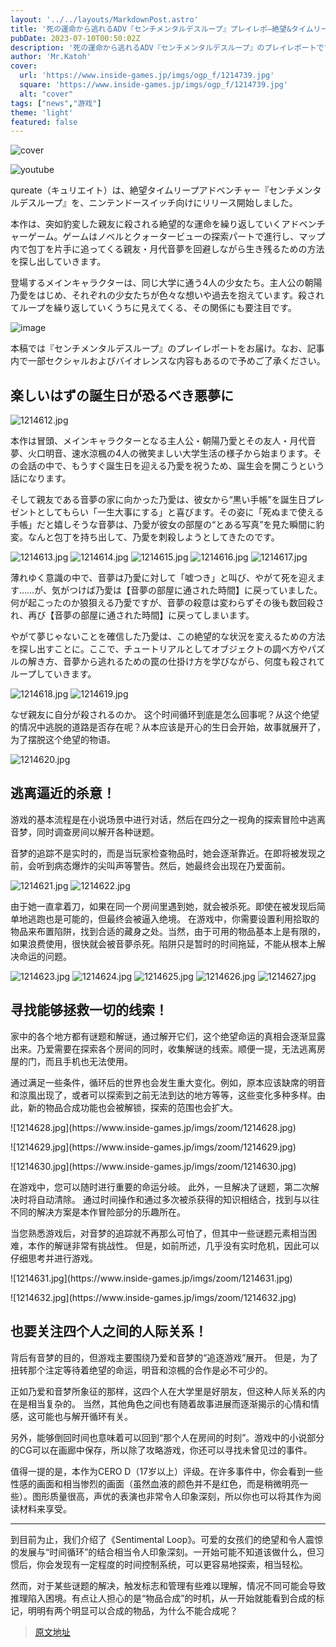 ```yaml
---
layout: '../../layouts/MarkdownPost.astro'
title: '死の運命から逃れるADV『センチメンタルデスループ』プレイレポ―絶望&タイムリープは相性良し！ただし謎解きやフラグ管理で少し分かりづらい部分も'
pubDate: 2023-07-10T00:50:02Z
description: '死の運命から逃れるADV『センチメンタルデスループ』のプレイレポートです。絶望とタイムリープの相性が良いが、謎解きやフラグ管理の部分は少し分かりづらいです。'
author: 'Mr.Katoh'
cover:
  url: 'https://www.inside-games.jp/imgs/ogp_f/1214739.jpg'
  square: 'https://www.inside-games.jp/imgs/ogp_f/1214739.jpg'
  alt: "cover"
tags: ["news","游戏"]
theme: 'light'
featured: false
---
```


![cover](https://www.inside-games.jp/imgs/ogp_f/1214739.jpg)

![youtube](https://www.youtube.com/embed/XuNqCtStnAg?rel=0)

qureate（キュリエイト）は、絶望タイムリープアドベンチャー『センチメンタルデスループ』を、ニンテンドースイッチ向けにリリース開始しました。

本作は、突如豹変した親友に殺される絶望的な運命を繰り返していくアドベンチャーゲーム。ゲームはノベルとクォータービューの探索パートで進行し、マップ内で包丁を片手に追ってくる親友・月代音夢を回避しながら生き残るための方法を探し出していきます。

登場するメインキャラクターは、同じ大学に通う4人の少女たち。主人公の朝陽乃愛をはじめ、それぞれの少女たちが色々な想いや過去を抱えています。殺されてループを繰り返していくうちに見えてくる、その関係にも要注目です。

![image](https://www.inside-games.jp/imgs/zoom/1214611.jpg)

本稿では『センチメンタルデスループ』のプレイレポートをお届け。なお、記事内で一部セクシャルおよびバイオレンスな内容もあるので予めご了承ください。
## 楽しいはずの誕生日が恐るべき悪夢に

![1214612.jpg](https://www.inside-games.jp/imgs/zoom/1214612.jpg)

本作は冒頭、メインキャラクターとなる主人公・朝陽乃愛とその友人・月代音夢、火口明音、速水涼楓の4人の微笑ましい大学生活の様子から始まります。その会話の中で、もうすぐ誕生日を迎える乃愛を祝うため、誕生会を開こうという話になります。

そして親友である音夢の家に向かった乃愛は、彼女から“黒い手帳”を誕生日プレゼントとしてもらい「一生大事にする」と喜びます。その姿に「死ぬまで使える手帳」だと嬉しそうな音夢は、乃愛が彼女の部屋の“とある写真”を見た瞬間に豹変。なんと包丁を持ち出して、乃愛を刺殺しようとしてきたのです。

![1214613.jpg](https://www.inside-games.jp/imgs/zoom/1214613.jpg)
![1214614.jpg](https://www.inside-games.jp/imgs/zoom/1214614.jpg)
![1214615.jpg](https://www.inside-games.jp/imgs/zoom/1214615.jpg)
![1214616.jpg](https://www.inside-games.jp/imgs/zoom/1214616.jpg)
![1214617.jpg](https://www.inside-games.jp/imgs/zoom/1214617.jpg)

薄れゆく意識の中で、音夢は乃愛に対して「嘘つき」と叫び、やがて死を迎えます……が、気がつけば乃愛は【音夢の部屋に通された時間】に戻っていました。何が起こったのか狼狽える乃愛ですが、音夢の殺意は変わらずその後も数回殺され、再び【音夢の部屋に通された時間】に戻ってしまいます。

やがて夢じゃないことを確信した乃愛は、この絶望的な状況を変えるための方法を探し出すことに。ここで、チュートリアルとしてオブジェクトの調べ方やパズルの解き方、音夢から逃れるための罠の仕掛け方を学びながら、何度も殺されてループしていきます。

![1214618.jpg](https://www.inside-games.jp/imgs/zoom/1214618.jpg)
![1214619.jpg](https://www.inside-games.jp/imgs/zoom/1214619.jpg)

なぜ親友に自分が殺されるのか。
这个时间循环到底是怎么回事呢？从这个绝望的情况中逃脱的道路是否存在呢？从本应该是开心的生日会开始，故事就展开了，为了摆脱这个绝望的物语。

![1214620.jpg](https://www.inside-games.jp/imgs/zoom/1214620.jpg)

## 逃离逼近的杀意！

游戏的基本流程是在小说场景中进行对话，然后在四分之一视角的探索冒险中逃离音梦，同时调查房间以解开各种谜题。

音梦的追踪不是实时的，而是当玩家检查物品时，她会逐渐靠近。在即将被发现之前，会听到病态爆炸的尖叫声等警告。然后，她最终会出现在乃爱面前。

![1214621.jpg](https://www.inside-games.jp/imgs/zoom/1214621.jpg)
![1214622.jpg](https://www.inside-games.jp/imgs/zoom/1214622.jpg)

由于她一直拿着刀，如果在同一个房间里遇到她，就会被杀死。即使在被发现后简单地逃跑也是可能的，但最终会被逼入绝境。
在游戏中，你需要设置利用拾取的物品来布置陷阱，找到合适的藏身之处。当然，由于可用的物品基本上是有限的，如果浪费使用，很快就会被音夢杀死。陷阱只是暂时的时间拖延，不能从根本上解决命运的问题。

![1214623.jpg](https://www.inside-games.jp/imgs/zoom/1214623.jpg)
![1214624.jpg](https://www.inside-games.jp/imgs/zoom/1214624.jpg)
![1214625.jpg](https://www.inside-games.jp/imgs/zoom/1214625.jpg)
![1214626.jpg](https://www.inside-games.jp/imgs/zoom/1214626.jpg)
![1214627.jpg](https://www.inside-games.jp/imgs/zoom/1214627.jpg)

## 寻找能够拯救一切的线索！

家中的各个地方都有谜题和解谜，通过解开它们，这个绝望命运的真相会逐渐显露出来。乃爱需要在探索各个房间的同时，收集解谜的线索。顺便一提，无法逃离房屋的门，而且手机也无法使用。

通过满足一些条件，循环后的世界也会发生重大变化。例如，原本应该缺席的明音和涼風出现了，或者可以探索到之前无法到达的地方等等，这些变化多种多样。由此，新的物品合成功能也会被解锁，探索的范围也会扩大。
<p>![1214628.jpg](https://www.inside-games.jp/imgs/zoom/1214628.jpg)</p>
<p>![1214629.jpg](https://www.inside-games.jp/imgs/zoom/1214629.jpg)</p>
<p>![1214630.jpg](https://www.inside-games.jp/imgs/zoom/1214630.jpg)</p>
<p>在游戏中，您可以随时进行重要的命运分岐。 此外，一旦解决了谜题，第二次解决时将自动清除。 通过时间操作和通过多次被杀获得的知识相结合，找到与以往不同的解决方案是本作冒险部分的乐趣所在。</p>
<p>当您熟悉游戏后，对音梦的追踪就不再那么可怕了，但其中一些谜题元素相当困难，本作的解谜非常有挑战性。 但是，如前所述，几乎没有实时危机，因此可以仔细思考并进行游戏。</p>
<p>![1214631.jpg](https://www.inside-games.jp/imgs/zoom/1214631.jpg)</p>
<p>![1214632.jpg](https://www.inside-games.jp/imgs/zoom/1214632.jpg)</p>
<h2>也要关注四个人之间的人际关系！</h2>
<p>背后有音梦的目的，但游戏主要围绕乃爱和音梦的“追逐游戏”展开。 但是，为了扭转那个注定等待着绝望的命运，明音和涼楓的合作是必不可少的。</p>
<p>正如乃爱和音梦所象征的那样，这四个人在大学里是好朋友，但这种人际关系的内在是相当复杂的。 当然，其他角色之间也有随着故事进展而逐渐揭示的心情和情感，这可能也与解开循环有关。</p>
另外，能够倒回时间也意味着可以回到“那个人在房间的时刻”。游戏中的小说部分的CG可以在画廊中保存，所以除了攻略游戏，你还可以寻找未曾见过的事件。

值得一提的是，本作为CERO D（17岁以上）评级。在许多事件中，你会看到一些性感的画面和相当惨烈的画面（虽然血液的颜色并不是红色，而是稍微明亮一些）。图形质量很高，声优的表演也非常令人印象深刻，所以你也可以将其作为阅读材料来享受。

<hr>

到目前为止，我们介绍了《Sentimental Loop》。可爱的女孩们的绝望和令人震惊的发展与“时间循环”的结合相当令人印象深刻。一开始可能不知道该做什么，但习惯后，你会发现有一定程度的时间控制系统，可以更容易地探索，相当轻松。

然而，对于某些谜题的解决，触发标志和管理有些难以理解，情况不同可能会导致推理陷入困境。有点让人担心的是“物品合成”的时机，从一开始就能看到合成的标记，明明有两个明显可以合成的物品，为什么不能合成呢？

>[原文地址](https://www.inside-games.jp/article/2023/07/10/147103.html)  